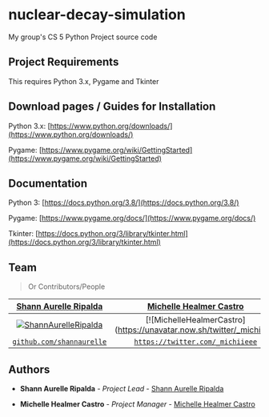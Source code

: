 # nuclear-decay-simulation
My group's CS 5 Python Project source code



## Project Requirements 
This requires Python 3.x, Pygame and Tkinter


## Download pages / Guides for Installation

Python 3.x: [https://www.python.org/downloads/](https://www.python.org/downloads/)

Pygame: [https://www.pygame.org/wiki/GettingStarted](https://www.pygame.org/wiki/GettingStarted)


## Documentation
Python 3: [https://docs.python.org/3.8/](https://docs.python.org/3.8/)

Pygame: [https://www.pygame.org/docs/](https://www.pygame.org/docs/)

Tkinter: [https://docs.python.org/3/library/tkinter.html](https://docs.python.org/3/library/tkinter.html)


## Team

> Or Contributors/People

| <a href="https://github.com/shannaurelle" target="_blank">**Shann Aurelle Ripalda**</a> | <a href="https://twitter.com/_michiieee" target="_blank">**Michelle Healmer Castro**</a> 
| :---: |:---:| 
| [![ShannAurelleRipalda](https://avatars0.githubusercontent.com/u/33728609?v=4&s=200)](https://avatars0.githubusercontent.com/u/33728609?v=4)    | [![MichelleHealmerCastro](https://unavatar.now.sh/twitter/_michiieee | width=200)](https://unavatar.now.sh/twitter/_michiieee) | 
| <a href="https://github.com/shannaurelle" target="_blank">`github.com/shannaurelle`</a> | <a href="https://twitter.com/_michiieee" target="_blank">`https://twitter.com/_michiieee`</a> |


## Authors

* **Shann Aurelle Ripalda** - *Project Lead* - [Shann Aurelle Ripalda](https://github.com/shannaurelle)

* **Michelle Healmer Castro** - *Project Manager* - [Michelle Healmer Castro](https://twitter.com/_michiieee)

